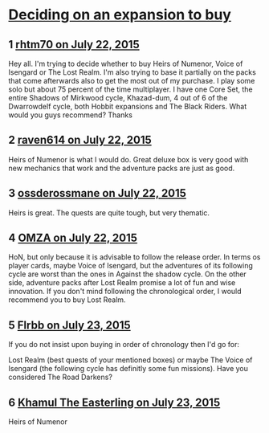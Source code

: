 # [Deciding on an expansion to buy](https://community.fantasyflightgames.com/topic/183041-deciding-on-an-expansion-to-buy/)

## 1 [rhtm70 on July 22, 2015](https://community.fantasyflightgames.com/topic/183041-deciding-on-an-expansion-to-buy/?do=findComment&comment=1700646)

Hey all. I'm trying to decide whether to buy Heirs of Numenor, Voice of Isengard or The Lost Realm. I'm also trying to base it partially on the packs that come afterwards also to get the most out of my purchase. I play some solo but about 75 percent of the time multiplayer. I have one Core Set, the entire Shadows of Mirkwood cycle, Khazad-dum, 4 out of 6 of the Dwarrowdelf cycle, both Hobbit expansions and The Black Riders. What would you guys recommend? Thanks

## 2 [raven614 on July 22, 2015](https://community.fantasyflightgames.com/topic/183041-deciding-on-an-expansion-to-buy/?do=findComment&comment=1700697)

Heirs of Numenor is what I would do. Great deluxe box is very good with new mechanics that work and the adventure packs are just as good.

## 3 [ossderossmane on July 22, 2015](https://community.fantasyflightgames.com/topic/183041-deciding-on-an-expansion-to-buy/?do=findComment&comment=1700748)

Heirs is great. The quests are quite tough, but very thematic.

## 4 [OMZA on July 22, 2015](https://community.fantasyflightgames.com/topic/183041-deciding-on-an-expansion-to-buy/?do=findComment&comment=1700751)

HoN, but only because it is advisable to follow the release order. In terms os player cards, maybe Voice of Isengard, but the adventures of its following cycle are worst than the ones in Against the shadow cycle. On the other side, adventure packs after Lost Realm promise a lot of fun and wise innovation. If you don't mind following the chronological order, I would recommend you to buy Lost Realm.

## 5 [Flrbb on July 23, 2015](https://community.fantasyflightgames.com/topic/183041-deciding-on-an-expansion-to-buy/?do=findComment&comment=1701328)

If you do not insist upon buying in order of chronology then I'd go for:

Lost Realm (best quests of your mentioned boxes) or maybe The Voice of Isengard (the following cycle has definitly some fun missions). Have you considered The Road Darkens?

## 6 [Khamul The Easterling on July 23, 2015](https://community.fantasyflightgames.com/topic/183041-deciding-on-an-expansion-to-buy/?do=findComment&comment=1701863)

Heirs of Numenor

